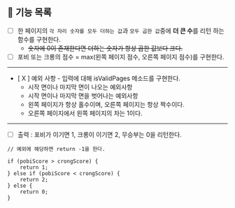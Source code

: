 ## 🚀 기능 목록
* [  ] 한 페이지의 `각 자리 숫자를 모두 더하는 값`과 `모두 곱한 값`중에 **더 큰 수**를 리턴 하는 함수를 구현한다.
  * ~~숫자에 0이 존재한다면 더하는 숫자가 항상 곱한 값보다 크다.~~
* [  ] 포비 또는 크롱의 점수 = max(왼쪽 페이지 점수, 오른쪽 페이지 점수)를 구현한다.

--- 
* [ X ] 예외 사항 - 입력에 대해 isValidPages 메소드를 구현한다.
  * 시작 면이나 마지막 면이 나오는 예외사항
  * 시작 면이나 마지막 면을 벗어나는 예외사항
  * 왼쪽 페이지가 항상 홀수이며, 오른쪽 페이지는 항상 짝수이다.
  * 오른쪽 페이지에서 왼쪽 페이지의 차는 1이다.


---
* [ ] 출력 : 포비가 이기면 1, 크롱이 이기면 2, 무승부는 0을 리턴한다.
```text
// 예외에 해당하면 return -1을 한다.

if (pobiScore > crongScore) {
    return 1;
} else if (pobiScore < crongScore) {
    return 2;
} else {
    return 0;     
}
```
